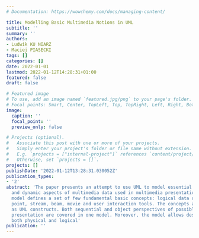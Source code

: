 ```yaml
---
# Documentation: https://wowchemy.com/docs/managing-content/

title: Modelling Basic Multimedia Notions in UML
subtitle: ''
summary: ''
authors:
- Ludwik KU NIARZ
- Maciej PIASECKI
tags: []
categories: []
date: 2022-01-01
lastmod: 2022-01-12T14:28:31+01:00
featured: false
draft: false

# Featured image
# To use, add an image named `featured.jpg/png` to your page's folder.
# Focal points: Smart, Center, TopLeft, Top, TopRight, Left, Right, BottomLeft, Bottom, BottomRight.
image:
  caption: ''
  focal_point: ''
  preview_only: false

# Projects (optional).
#   Associate this post with one or more of your projects.
#   Simply enter your project's folder or file name without extension.
#   E.g. `projects = ["internal-project"]` references `content/project/deep-learning/index.md`.
#   Otherwise, set `projects = []`.
projects: []
publishDate: '2022-01-12T13:28:31.030052Z'
publication_types:
- '2'
abstract: 'The paper presents an attempt to use UML to model essential structural
  and dynamic aspects of multimedia data used in multimedia presentations. The proposed
  model defines a set of few fundamental basic concepts: logical data units, synchronisation
  point, stream, beam, movie and user interaction tools. The concepts are expressed
  as UML constructs. Both sequential and object perspectives of possible view on multimedia
  presentation are covered in one model. Moreover, the model allows description of
  both physical and logical'
publication: ''
---
```

